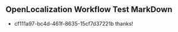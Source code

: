 ## OpenLocalization Workflow Test MarkDown
* cf111a97-bc4d-461f-8635-15cf7d37221b thanks!

<!--HONumber=Sep16_HO1-->


